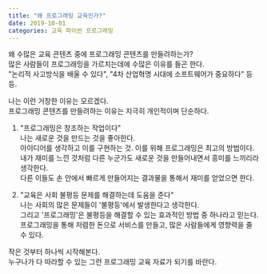 ```yaml
---
title: "왜 프로그래밍 교육인가?"
date: 2019-10-01
categories: 교육 파이썬 프로그래밍
---
```



왜 수많은 교육 콘텐츠 중에 프로그래밍 콘텐츠를 만들려하는가?  
많은 사람들이 프로그래밍을 가르치는데에 수많은 이유를 들곤 한다.  
"논리적 사고방식을 배울 수 있다", "4차 산업혁명 시대에 소프트웨어가 중요하다" 등등.  

나는 이런 거창한 이유는 모르겠다.  
프로그래밍 콘텐츠를 만들려하는 이유는 지극히 개인적이며 단순하다.  



1. "프로그래밍은 창조하는 작업이다"  
나는 새로운 것을 만드는 것을 좋아한다.  
아이디어를 생각하고 이를 구현하는 것. 이를 위해 프로그래밍은 최고의 방법이다. 
내가 재미를 느낀 것처럼 다른 누군가도 새로운 것을 만들어내면서 흥미를 느끼리라 생각한다.  
다른 이들도 손 안에서 빠르게 만들어지는 결과물을 통해서 재미를 얻었으면 한다.  


2. "교육은 사회 불평등 문제를 해결하는데 도움을 준다"  
나는 사회의 많은 문제들이 '불평등'에서 발생한다고 생각한다.  
그리고 '프로그래밍'은 불평등을 해결할 수 있는 효과적인 방법 중 하나라고 믿는다.  
프로그래밍을 통해 저렴한 돈으로 서비스를 만들고, 많은 사람들에게 영향력을 줄 수 있다.  



작은 것부터 하나씩 시작해본다.  
누구나가 다 따라할 수 있는 그런 프로그래밍 교육 자료가 되기를 바란다.  
